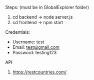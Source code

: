 Steps:
(must be in GlobalExplorer folder)
1. cd backend -> node server.js
2. cd frontend -> npm start

Credentials:
- Username: test
- Email: test@gmail.com
- Password: testing123

API
1. https://restcountries.com/
